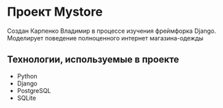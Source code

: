 # Проект Mystore
Создан Карпенко Владимир в процессе изучения фреймфорка Django. Моделирует поведение полноценного интернет магазина-одежды
## Технологии, используемые в проекте
* Python
* Django
* PostgreSQL
* SQLite
